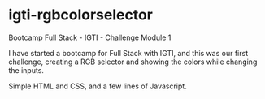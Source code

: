 # igti-rgbcolorselector
Bootcamp Full Stack - IGTI - Challenge Module 1

I have started a bootcamp for Full Stack with IGTI, and this was our first challenge, creating a RGB selector and showing the colors while changing the inputs. 

Simple HTML and CSS, and a few lines of Javascript. 
